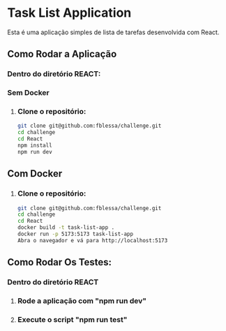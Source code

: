 # Task List Application

Esta é uma aplicação simples de lista de tarefas desenvolvida com React.

## Como Rodar a Aplicação

### Dentro do diretório REACT:

### Sem Docker

1. ### Clone o repositório:
   ```bash
   git clone git@github.com:fblessa/challenge.git
   cd challenge
   cd React
   npm install
   npm run dev

## Com Docker

1. ### Clone o repositório:
   ```bash
   git clone git@github.com:fblessa/challenge.git
   cd challenge
   cd React
   docker build -t task-list-app .
   docker run -p 5173:5173 task-list-app
   Abra o navegador e vá para http://localhost:5173


## Como Rodar Os Testes:

   ### Dentro do diretório REACT

1. ### Rode a aplicação com "npm run dev"
2. ### Execute o script "npm run test"